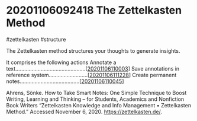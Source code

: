 # 20201106092418 The Zettelkasten Method
#zettelkasten #structure

The Zettelkasten method structures your thoughts to generate
insights.

It comprises the following actions
Annotate a text...............................................[[20201106110003]]
Save annotations in reference system..........................[[20201106111228]]
Create permanent notes........................................[[20201106110045]]

Ahrens, Sönke. How to Take Smart Notes: One Simple Technique to Boost Writing,
    Learning and Thinking – for Students, Academics and Nonfiction Book Writers
“Zettelkasten Knowledge and Info Management • Zettelkasten Method.”
    Accessed November 6, 2020. https://zettelkasten.de/.

[//begin]: # "Autogenerated link references for markdown compatibility"
[20201106110003]: 20201106110003 "20201106110003 Annotating a Text"
[20201106111228]: 20201106111228 "20201106111228 Reference System"
[20201106110045]: 20201106110045 "20201106110045 Permanent Note"
[//end]: # "Autogenerated link references"